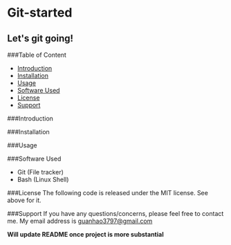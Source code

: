 Git-started
===========

Let's git going!
----------------

###Table of Content
- [Introduction](#intro)
- [Installation](#install)
- [Usage](#usage)
- [Software Used](#software)
- [License](#license)
- [Support](#support)

###Introduction<a name='intro'></a>

###Installation<a name='install'></a>

###Usage<a name='usage'></a>

###Software Used<a name='software'></a>

- Git (File tracker)
- Bash (Linux Shell)

###License<a name='license'></a>
The following code is released under the MIT license. See above for it.

###Support<a name='support'></a>
If you have any questions/concerns, please feel free to contact me.
My email address is guanhao3797@gmail.com

**Will update README once project is more substantial**
